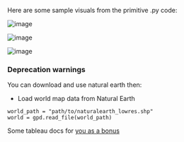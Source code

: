 Here are some sample visuals from the primitive .py code:

![image](https://github.com/manowari/Data-Visualization-/assets/141199798/02eff071-0b03-47a4-8fb2-bd6f834c3f15)


![image](https://github.com/manowari/Data-Visualization-/assets/141199798/1c68f34f-9533-4848-9c0e-628021127c91)


![image](https://github.com/manowari/Data-Visualization-/assets/141199798/7b46fcc0-715a-4de7-ac56-b92571133fc1)

### Deprecation warnings 
You can download and use natural earth then: 
- Load world map data from Natural Earth
```
world_path = "path/to/naturalearth_lowres.shp"
world = gpd.read_file(world_path)
```
Some tableau docs for [you as a bonus](src/tableau/process.md) 
